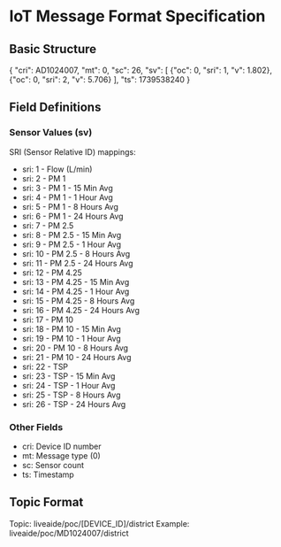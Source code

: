 # IoT Message Format Specification
## Basic Structure
{
    "cri": AD1024007,
    "mt": 0,
    "sc": 26,
    "sv": [
        {"oc": 0, "sri": 1, "v": 1.802},
        {"oc": 0, "sri": 2, "v": 5.706}
    ],
    "ts": 1739538240
}


## Field Definitions
### Sensor Values (sv)
SRI (Sensor Relative ID) mappings:
- sri: 1 - Flow (L/min)
- sri: 2 - PM 1
- sri: 3 - PM 1 - 15 Min Avg
- sri: 4 - PM 1 - 1 Hour Avg
- sri: 5 - PM 1 - 8 Hours Avg
- sri: 6 - PM 1 - 24 Hours Avg
- sri: 7 - PM 2.5
- sri: 8 - PM 2.5 - 15 Min Avg
- sri: 9 - PM 2.5 - 1 Hour Avg
- sri: 10 - PM 2.5 - 8 Hours Avg
- sri: 11 - PM 2.5 - 24 Hours Avg
- sri: 12 - PM 4.25
- sri: 13 - PM 4.25 - 15 Min Avg
- sri: 14 - PM 4.25 - 1 Hour Avg
- sri: 15 - PM 4.25 - 8 Hours Avg
- sri: 16 - PM 4.25 - 24 Hours Avg
- sri: 17 - PM 10
- sri: 18 - PM 10 - 15 Min Avg
- sri: 19 - PM 10 - 1 Hour Avg
- sri: 20 - PM 10 - 8 Hours Avg
- sri: 21 - PM 10 - 24 Hours Avg
- sri: 22 - TSP
- sri: 23 - TSP - 15 Min Avg
- sri: 24 - TSP - 1 Hour Avg
- sri: 25 - TSP - 8 Hours Avg
- sri: 26 - TSP - 24 Hours Avg


### Other Fields
- cri: Device ID number
- mt: Message type (0)
- sc: Sensor count
- ts: Timestamp


## Topic Format
Topic: liveaide/poc/[DEVICE_ID]/district
Example: liveaide/poc/MD1024007/district
